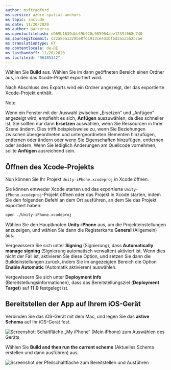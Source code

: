 ```yaml
---
author: msftradford
ms.service: azure-spatial-anchors
ms.topic: include
ms.date: 11/20/2020
ms.author: parkerra
ms.openlocfilehash: d969b1639dbb39b920c985964abe1239f068d740
ms.sourcegitcommit: d22a86a1329be8fd1913ce4d1bfbd2a125b2bcae
ms.translationtype: HT
ms.contentlocale: de-DE
ms.lasthandoff: 11/26/2020
ms.locfileid: "96185342"
---
```

Wählen Sie **Build** aus. Wählen Sie im dann geöffneten Bereich einen Ordner aus, in den das Xcode-Projekt exportiert wird.

   Nach Abschluss des Exports wird ein Ordner angezeigt, der das exportierte Xcode-Projekt enthält.

   > [!NOTE]
   > Wenn ein Fenster mit der Auswahl zwischen „Ersetzen“ und „Anfügen“ angezeigt wird, empfiehlt es sich, **Anfügen** auszuwählen, da dies schneller ist. Sie sollten nur dann **Ersetzen** auswählen, wenn Sie Ressourcen in Ihrer Szene ändern. Dies trifft beispielsweise zu, wenn Sie Beziehungen zwischen übergeordneten und untergeordneten Elementen hinzufügen, entfernen oder ändern oder wenn Sie Eigenschaften hinzufügen, entfernen oder ändern. Wenn Sie lediglich Änderungen am Quellcode vornehmen, sollte **Anfügen** ausreichend sein.

## <a name="open-the-xcode-project"></a>Öffnen des Xcode-Projekts

Nun können Sie Ihr Projekt `Unity-iPhone.xcodeproj` in Xcode öffnen. 

Sie können entweder Xcode starten und das exportierte `Unity-iPhone.xcodeproj`-Projekt öffnen oder das Projekt in Xcode starten, indem Sie den folgenden Befehl an dem Ort ausführen, an dem Sie das Projekt exportiert haben:

 ```bash
open ./Unity-iPhone.xcodeproj
```

Wählen Sie den Hauptknoten **Unity-iPhone** aus, um die Projekteinstellungen anzuzeigen, und wählen Sie dann die Registerkarte **General** (Allgemein) aus.

Vergewissern Sie sich unter **Signing** (Signierung), dass **Automatically manage signing** (Signierung automatisch verwalten) aktiviert ist. Wenn dies nicht der Fall ist, aktivieren Sie diese Option, und setzen Sie dann die Buildeinstellungen zurück, indem Sie im angezeigten Bereich die Option **Enable Automatic** (Automatik aktivieren) auswählen.

Vergewissern Sie sich unter **Deployment Info** (Bereitstellungsinformationen), dass das Bereitstellungsziel (**Deployment Target**) auf **11.0** festgelegt ist.

## <a name="deploy-the-app-to-your-ios-device"></a>Bereitstellen der App auf Ihrem iOS-Gerät

Verbinden Sie das iOS-Gerät mit dem Mac, und legen Sie das **aktive Schema** auf Ihr iOS-Gerät fest.

   ![Screenshot: Schaltfläche „My iPhone“ (Mein iPhone) zum Auswählen des Geräts](./media/spatial-anchors-unity/select-device.png)

Wählen Sie **Build and then run the current scheme** (Aktuelles Schema erstellen und dann ausführen) aus.

   ![Screenshot der Pfeilschaltfläche zum Bereitstellen und Ausführen](./media/spatial-anchors-unity/deploy-run.png)
